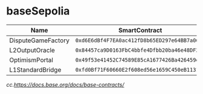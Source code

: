 # baseSepolia
| Name | SmartContract |
|---------|---------|
| DisputeGameFactory | ```0xd6E6dBf4F7EA0ac412fD8b65ED297e64BB7a06E1``` |
| L2OutputOracle | ```0x84457ca9D0163FbC4bbfe4Dfbb20ba46e48DF254``` |
| OptimismPortal | ```0x49f53e41452C74589E85cA1677426Ba426459e85``` |
| L1StandardBridge | ```0xfd0Bf71F60660E2f608ed56e1659C450eB113120``` |

*cc.https://docs.base.org/docs/base-contracts/*